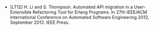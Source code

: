    * [LT12] H. Li and S. Thompson. Automated API migration in a User-Extensible Refactoring Tool for Erlang Programs. In 27th IEEE/ACM International Conference on Automated Software Engineering 2012, September 2012. IEEE Press.
